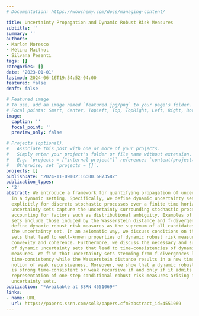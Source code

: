 ```yaml
---
# Documentation: https://wowchemy.com/docs/managing-content/

title: Uncertainty Propagation and Dynamic Robust Risk Measures
subtitle: ''
summary: ''
authors:
- Marlon Moresco
- Mélina Mailhot
- Silvana Pesenti
tags: []
categories: []
date: '2023-01-01'
lastmod: 2024-06-16T19:54:52-04:00
featured: false
draft: false

# Featured image
# To use, add an image named `featured.jpg/png` to your page's folder.
# Focal points: Smart, Center, TopLeft, Top, TopRight, Left, Right, BottomLeft, Bottom, BottomRight.
image:
  caption: ''
  focal_point: ''
  preview_only: false

# Projects (optional).
#   Associate this post with one or more of your projects.
#   Simply enter your project's folder or file name without extension.
#   E.g. `projects = ["internal-project"]` references `content/project/deep-learning/index.md`.
#   Otherwise, set `projects = []`.
projects: []
publishDate: '2024-11-09T02:16:00.687358Z'
publication_types:
- '2'
abstract: We introduce a framework for quantifying propagation of uncertainty arising
  in a dynamic setting. Specifically, we define dynamic uncertainty sets designed
  explicitly for discrete stochastic processes over a finite time horizon. These dynamic
  uncertainty sets capture the uncertainty surrounding stochastic processes and models,
  accounting for factors such as distributional ambiguity. Examples of uncertainty
  sets include those induced by the Wasserstein distance and f-divergences. We further
  define dynamic robust risk measures as the supremum of all candidates' risks within
  the uncertainty set. In an axiomatic way, we discuss conditions on the uncertainty
  sets that lead to well-known properties of dynamic robust risk measures, such as
  convexity and coherence. Furthermore, we discuss the necessary and sufficient properties
  of dynamic uncertainty sets that lead to time-consistencies of dynamic robust risk
  measures. We find that uncertainty sets stemming from f-divergences lead to strong
  time-consistency while the Wasserstein distance results in a new time-consistent
  notion of weak recursiveness. Moreover, we show that a dynamic robust risk measure
  is strong time-consistent or weak recursive if and only if it admits a recursive
  representation of one-step conditional robust risk measures arising from static
  uncertainty sets.
publication: '*Available at SSRN 4551069*'
links:
- name: URL
  url: https://papers.ssrn.com/sol3/papers.cfm?abstract_id=4551069
---
```

